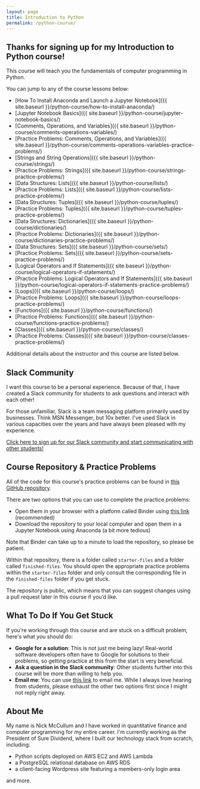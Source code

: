 ```yaml
---
layout: page
title: Introduction to Python
permalink: /python-course/
---
```


## Thanks for signing up for my Introduction to Python course!

This course will teach you the fundamentals of computer programming in Python. 

You can jump to any of the course lessons below:

* [How To Install Anaconda and Launch a Jupyter Notebook]({{ site.baseurl }}/python-course/how-to-install-anaconda/)
* [Jupyter Notebook Basics]({{ site.baseurl }}/python-course/jupyter-notebook-basics/)
* [Comments, Operations, and Variables]({{ site.baseurl }}/python-course/comments-operations-variables/)
* [Practice Problems: Comments, Operations, and Variables]({{ site.baseurl }}/python-course/comments-operations-variables-practice-problems/)
* [Strings and String Operations]({{ site.baseurl }}/python-course/strings/)
* [Practice Problems: Strings]({{ site.baseurl }}/python-course/strings-practice-problems/)
* [Data Structures: Lists]({{ site.baseurl }}/python-course/lists/)
* [Practice Problems: Lists]({{ site.baseurl }}/python-course/lists-practice-problems/)
* [Data Structures: Tuples]({{ site.baseurl }}/python-course/tuples/)
* [Practice Problems: Tuples]({{ site.baseurl }}/python-course/tuples-practice-problems/)
* [Data Structures: Dictionaries]({{ site.baseurl }}/python-course/dictionaries/)
* [Practice Problems: Dictionaries]({{ site.baseurl }}/python-course/dictionaries-practice-problems/)
* [Data Structures: Sets]({{ site.baseurl }}/python-course/sets/)
* [Practice Problems: Sets]({{ site.baseurl }}/python-course/sets-practice-problems/)
* [Logical Operators and If Statements]({{ site.baseurl }}/python-course/logical-operators-if-statements/)
* [Practice Problems: Logical Operators and If Statements]({{ site.baseurl }}/python-course/logical-operators-if-statements-practice-problems/)
* [Loops]({{ site.baseurl }}/python-course/loops/)
* [Practice Problems: Loops]({{ site.baseurl }}/python-course/loops-practice-problems/)
* [Functions]({{ site.baseurl }}/python-course/functions/)
* [Practice Problems: Functions]({{ site.baseurl }}/python-course/functions-practice-problems/)
* [Classes]({{ site.baseurl }}/python-course/classes/)
* [Practice Problems: Classes]({{ site.baseurl }}/python-course/classes-practice-problems/)

Additional details about the instructor and this course are listed below.

## Slack Community

I want this course to be a personal experience. Because of that, I have created a Slack community for students to ask questions and interact with each other!

For those unfamiliar, Slack is a team messaging platform primarily used by businesses. Think MSN Messenger, but 10x better. I've used Slack in various capacities over the years and have always been pleased with my experience. 

[Click here to sign up for our Slack community and start communicating with other students!](https://join.slack.com/t/nickmccullumscourses/shared_invite/zt-d9bj9yus-rkbkJNaDEEhYCXD8A4zkTw)

## Course Repository & Practice Problems

All of the code for this course's practice problems can be found in [this GitHub repository](https://github.com/nicholasmccullum/learn-python).

There are two options that you can use to complete the practice problems:

* Open them in your browser with a platform called Binder using [this link](https://mybinder.org/v2/gh/nicholasmccullum/learn-python/master) (recommended)
* Download the repository to your local computer and open them in a Jupyter Notebook using Anaconda (a bit more tedious)

Note that Binder can take up to a minute to load the repository, so please be patient. 

Within that repository, there is a folder called `starter-files` and a folder called `finished-files`. You should open the appropriate practice problems within the `starter-files` folder and only consult the corresponding file in the `finished-files` folder if you get stuck.

The repository is public, which means that you can suggest changes using a pull request later in this course if you’d like. 

## What To Do If You Get Stuck

If you're working through this course and are stuck on a difficult problem, here's what you should do:

* __Google for a solution__: This is not just me being lazy! Real-world software developers often have to Google for solutions to their problems, so getting practice at this from the start is very beneficial.
* __Ask a question in the Slack community__: Other students further into this course will be more than willing to help you.
* __Email me__: You can use [this link](mailto:nicholasmccullum@gmail.com) to email me. While I always love hearing from students, please exhaust the other two options first since I might not reply right away.

## About Me

My name is Nick McCullum and I have worked in quantitative finance and computer programming for my entire career. I'm currently working as the President of Sure Dividend, where I built our technology stack from scratch, including:

* Python scripts deployed on AWS EC2 and AWS Lambda
* a PostgreSQL relational database on AWS RDS 
* a client-facing Wordpress site featuring a members-only login area

and more.
